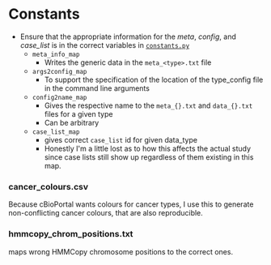 # Constants
- Ensure that the appropriate information for the _meta_, _config_, and _case_list_ is in the correct variables in [`constants.py`](../constants/constants.py)
  - `meta_info_map`
    - Writes the generic data in the `meta_<type>.txt` file
  - `args2config_map`
    - To support the specification of the location of the type_config file in the command line arguments
  - `config2name_map`
    - Gives the respective name to the `meta_{}.txt` and `data_{}.txt` files for a given type
    - Can be arbitrary
  - `case_list_map`
    - gives correct `case_list` id for given data_type
    - Honestly I'm a little lost as to how this affects the actual study since case lists still show up regardless of them existing in this map.

### cancer_colours.csv
Because cBioPortal wants colours for cancer types, I use this to generate non-conflicting cancer colours, that are also reproducible.

### hmmcopy_chrom_positions.txt
maps wrong HMMCopy chromosome positions to the correct ones.